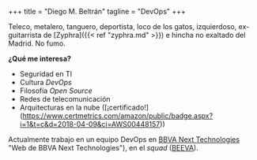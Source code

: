 +++
title = "Diego M. Beltrán"
tagline = "DevOps"
+++

Teleco, metalero, tanguero, deportista, loco de los gatos, izquierdoso, ex-guitarrista de [Zyphra]({{< ref "zyphra.md" >}}) e hincha no exaltado del Madrid. No fumo.

**¿Qué me interesa?**

* Seguridad en TI
* Cultura _DevOps_
* Filosofía _Open Source_
* Redes de telecomunicación
* Arquitecturas en la nube ([¡certificado!] (https://www.certmetrics.com/amazon/public/badge.aspx?i=1&t=c&d=2018-04-09&ci=AWS00448157))

Actualmente trabajo en un equipo DevOps en [BBVA Next Technologies](https://www.bbvanexttechnologies.com/) "Web de BBVA Next Technologies"), en el *squad* ([BEEVA](https://www.beeva.com/ "Web de BEEVA")).
